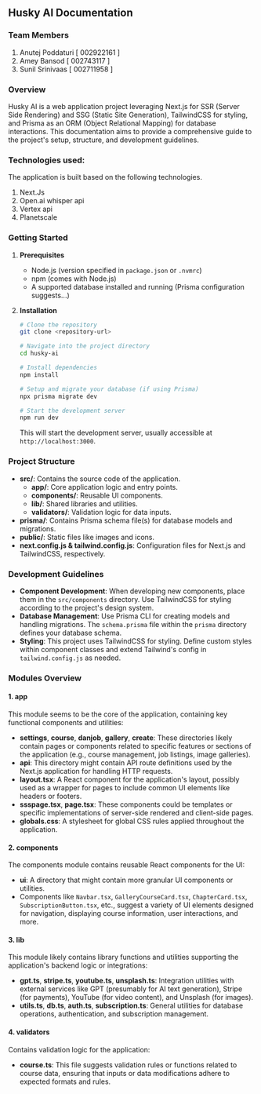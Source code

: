 ## Husky AI Documentation

### Team Members
1. Anutej Poddaturi [ 002922161 ]
2. Amey Bansod [ 002743117 ]
3. Sunil Srinivaas [ 002711958 ]

### Overview
Husky AI is a web application project leveraging Next.js for SSR (Server Side Rendering) and SSG (Static Site Generation), TailwindCSS for styling, and Prisma as an ORM (Object Relational Mapping) for database interactions. This documentation aims to provide a comprehensive guide to the project's setup, structure, and development guidelines.

### Technologies used:

The application is built based on the following technologies.

1. Next.Js
2. Open.ai whisper api
3. Vertex api
4. Planetscale 

### Getting Started

1. **Prerequisites**
   - Node.js (version specified in `package.json` or `.nvmrc`)
   - npm (comes with Node.js)
   - A supported database installed and running (Prisma configuration suggests...)

2. **Installation**
   ```bash
   # Clone the repository
   git clone <repository-url>

   # Navigate into the project directory
   cd husky-ai

   # Install dependencies
   npm install

   # Setup and migrate your database (if using Prisma)
   npx prisma migrate dev

   # Start the development server
   npm run dev
   ```
   This will start the development server, usually accessible at `http://localhost:3000`.

### Project Structure

- **src/**: Contains the source code of the application.
  - **app/**: Core application logic and entry points.
  - **components/**: Reusable UI components.
  - **lib/**: Shared libraries and utilities.
  - **validators/**: Validation logic for data inputs.
- **prisma/**: Contains Prisma schema file(s) for database models and migrations.
- **public/**: Static files like images and icons.
- **next.config.js & tailwind.config.js**: Configuration files for Next.js and TailwindCSS, respectively.

### Development Guidelines

- **Component Development**: When developing new components, place them in the `src/components` directory. Use TailwindCSS for styling according to the project's design system.
- **Database Management**: Use Prisma CLI for creating models and handling migrations. The `schema.prisma` file within the `prisma` directory defines your database schema.
- **Styling**: This project uses TailwindCSS for styling. Define custom styles within component classes and extend Tailwind's config in `tailwind.config.js` as needed.


### Modules Overview

#### 1. **app**
This module seems to be the core of the application, containing key functional components and utilities:
- **settings**, **course**, **danjob**, **gallery**, **create**: These directories likely contain pages or components related to specific features or sections of the application (e.g., course management, job listings, image galleries).
- **api**: This directory might contain API route definitions used by the Next.js application for handling HTTP requests.
- **layout.tsx**: A React component for the application's layout, possibly used as a wrapper for pages to include common UI elements like headers or footers.
- **ssspage.tsx**, **page.tsx**: These components could be templates or specific implementations of server-side rendered and client-side pages.
- **globals.css**: A stylesheet for global CSS rules applied throughout the application.

#### 2. **components**
The components module contains reusable React components for the UI:
- **ui**: A directory that might contain more granular UI components or utilities.
- Components like `Navbar.tsx`, `GalleryCourseCard.tsx`, `ChapterCard.tsx`, `SubscriptionButton.tsx`, etc., suggest a variety of UI elements designed for navigation, displaying course information, user interactions, and more.

#### 3. **lib**
This module likely contains library functions and utilities supporting the application's backend logic or integrations:
- **gpt.ts**, **stripe.ts**, **youtube.ts**, **unsplash.ts**: Integration utilities with external services like GPT (presumably for AI text generation), Stripe (for payments), YouTube (for video content), and Unsplash (for images).
- **utils.ts**, **db.ts**, **auth.ts**, **subscription.ts**: General utilities for database operations, authentication, and subscription management.

#### 4. **validators**
Contains validation logic for the application:
- **course.ts**: This file suggests validation rules or functions related to course data, ensuring that inputs or data modifications adhere to expected formats and rules.
